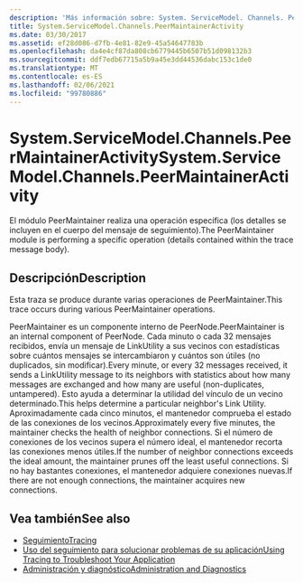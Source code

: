 ```yaml
---
description: 'Más información sobre: System. ServiceModel. Channels. PeerMaintainerActivity'
title: System.ServiceModel.Channels.PeerMaintainerActivity
ms.date: 03/30/2017
ms.assetid: ef28d086-d7fb-4e81-82e9-45a54647783b
ms.openlocfilehash: da4e4cf87da808cb6779445b6507b51d098132b3
ms.sourcegitcommit: ddf7edb67715a5b9a45e3dd44536dabc153c1de0
ms.translationtype: MT
ms.contentlocale: es-ES
ms.lasthandoff: 02/06/2021
ms.locfileid: "99780886"
---
```

# <a name="systemservicemodelchannelspeermaintaineractivity"></a><span data-ttu-id="d89e8-103">System.ServiceModel.Channels.PeerMaintainerActivity</span><span class="sxs-lookup"><span data-stu-id="d89e8-103">System.ServiceModel.Channels.PeerMaintainerActivity</span></span>

<span data-ttu-id="d89e8-104">El módulo PeerMaintainer realiza una operación específica (los detalles se incluyen en el cuerpo del mensaje de seguimiento).</span><span class="sxs-lookup"><span data-stu-id="d89e8-104">The PeerMaintainer module is performing a specific operation (details contained within the trace message body).</span></span>  
  
## <a name="description"></a><span data-ttu-id="d89e8-105">Descripción</span><span class="sxs-lookup"><span data-stu-id="d89e8-105">Description</span></span>  

 <span data-ttu-id="d89e8-106">Esta traza se produce durante varias operaciones de PeerMaintainer.</span><span class="sxs-lookup"><span data-stu-id="d89e8-106">This trace occurs during various PeerMaintainer operations.</span></span>  
  
 <span data-ttu-id="d89e8-107">PeerMaintainer es un componente interno de PeerNode.</span><span class="sxs-lookup"><span data-stu-id="d89e8-107">PeerMaintainer is an internal component of PeerNode.</span></span> <span data-ttu-id="d89e8-108">Cada minuto o cada 32 mensajes recibidos, envía un mensaje de LinkUtility a sus vecinos con estadísticas sobre cuántos mensajes se intercambiaron y cuántos son útiles (no duplicados, sin modificar).</span><span class="sxs-lookup"><span data-stu-id="d89e8-108">Every minute, or every 32 messages received, it sends a LinkUtility message to its neighbors with statistics about how many messages are exchanged and how many are useful (non-duplicates, untampered).</span></span> <span data-ttu-id="d89e8-109">Esto ayuda a determinar la utilidad del vínculo de un vecino determinado.</span><span class="sxs-lookup"><span data-stu-id="d89e8-109">This helps determine a particular neighbor's Link Utility.</span></span> <span data-ttu-id="d89e8-110">Aproximadamente cada cinco minutos, el mantenedor comprueba el estado de las conexiones de los vecinos.</span><span class="sxs-lookup"><span data-stu-id="d89e8-110">Approximately every five minutes, the maintainer checks the health of neighbor connections.</span></span> <span data-ttu-id="d89e8-111">Si el número de conexiones de los vecinos supera el número ideal, el mantenedor recorta las conexiones menos útiles.</span><span class="sxs-lookup"><span data-stu-id="d89e8-111">If the number of neighbor connections exceeds the ideal amount, the maintainer prunes off the least useful connections.</span></span> <span data-ttu-id="d89e8-112">Si no hay bastantes conexiones, el mantenedor adquiere conexiones nuevas.</span><span class="sxs-lookup"><span data-stu-id="d89e8-112">If there are not enough connections, the maintainer acquires new connections.</span></span>  
  
## <a name="see-also"></a><span data-ttu-id="d89e8-113">Vea también</span><span class="sxs-lookup"><span data-stu-id="d89e8-113">See also</span></span>

- [<span data-ttu-id="d89e8-114">Seguimiento</span><span class="sxs-lookup"><span data-stu-id="d89e8-114">Tracing</span></span>](index.md)
- [<span data-ttu-id="d89e8-115">Uso del seguimiento para solucionar problemas de su aplicación</span><span class="sxs-lookup"><span data-stu-id="d89e8-115">Using Tracing to Troubleshoot Your Application</span></span>](using-tracing-to-troubleshoot-your-application.md)
- [<span data-ttu-id="d89e8-116">Administración y diagnóstico</span><span class="sxs-lookup"><span data-stu-id="d89e8-116">Administration and Diagnostics</span></span>](../index.md)
